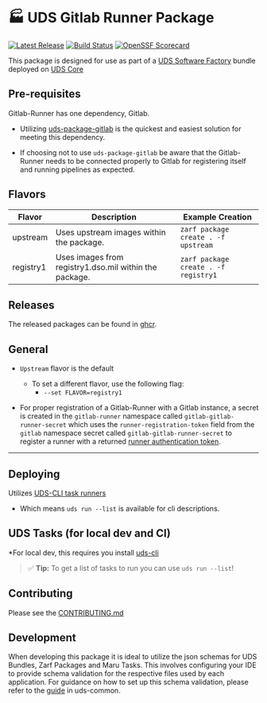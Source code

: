 # 🏭 UDS Gitlab Runner Package

[![Latest Release](https://img.shields.io/github/v/release/defenseunicorns/uds-package-gitlab-runner)](https://github.com/defenseunicorns/uds-package-gitlab-runner/releases)
[![Build Status](https://img.shields.io/github/actions/workflow/status/defenseunicorns/uds-package-gitlab-runner/tag-and-release.yaml)](https://github.com/defenseunicorns/uds-package-gitlab-runner/actions/workflows/tag-and-release.yaml)
[![OpenSSF Scorecard](https://api.securityscorecards.dev/projects/github.com/defenseunicorns/uds-package-gitlab-runner/badge)](https://api.securityscorecards.dev/projects/github.com/defenseunicorns/uds-package-gitlab-runner)

This package is designed for use as part of a [UDS Software Factory](https://github.com/defenseunicorns/uds-software-factory) bundle deployed on [UDS Core](https://github.com/defenseunicorns/uds-core)

## Pre-requisites

Gitlab-Runner has one dependency, Gitlab.

- Utilizing [uds-package-gitlab](https://github.com/defenseunicorns/uds-package-gitlab) is the quickest and easiest solution for meeting this dependency. 

- If choosing not to use `uds-package-gitlab` be aware that the Gitlab-Runner needs to be connected properly to Gitlab for registering itself and running pipelines as expected. 

## Flavors

 Flavor | Description | Example Creation |
| ------ | ----------- | ---------------- |
| upstream | Uses upstream images within the package. | `zarf package create . -f upstream` |
| registry1 | Uses images from registry1.dso.mil within the package. | `zarf package create . -f registry1` |

## Releases

The released packages can be found in [ghcr](https://github.com/defenseunicorns/uds-package-gitlab-runner/pkgs/container/packages%2Fuds%2Fgitlab-runner).

## General

- `Upstream` flavor is the default
  - To set a different flavor, use the following flag:
    - `--set FLAVOR=registry1`

- For proper registration of a Gitlab-Runner with a Gitlab instance, a secret is created in the `gitlab-runner` namespace called `gitlab-gitlab-runner-secret` which uses the `runner-registration-token` field from the `gitlab` namespace secret called `gitlab-gitlab-runner-secret` to register a runner with a returned [runner authentication token](https://docs.gitlab.com/ee/api/runners.html#create-an-instance-runner).

---

## Deploying

Utilizes [UDS-CLI task runners](https://github.com/defenseunicorns/uds-cli)
- Which means `uds run --list` is available for cli descriptions.

## UDS Tasks (for local dev and CI)

*For local dev, this requires you install [uds-cli](https://github.com/defenseunicorns/uds-cli?tab=readme-ov-file#install)

> :white_check_mark: **Tip:** To get a list of tasks to run you can use `uds run --list`!

## Contributing

Please see the [CONTRIBUTING.md](./CONTRIBUTING.md)

## Development

When developing this package it is ideal to utilize the json schemas for UDS Bundles, Zarf Packages and Maru Tasks. This involves configuring your IDE to provide schema validation for the respective files used by each application. For guidance on how to set up this schema validation, please refer to the [guide](https://github.com/defenseunicorns/uds-common/blob/main/docs/development-ide-configuration.md) in uds-common.
